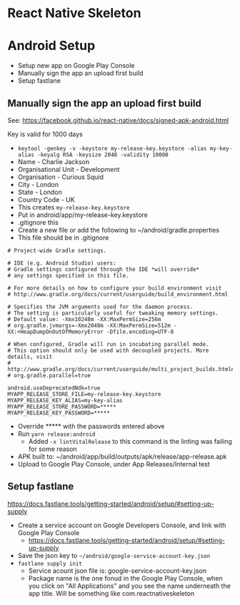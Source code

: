 # React Native Skeleton

# Android Setup

* Setup new app on Google Play Console
* Manually sign the app an upload first build
* Setup fastlane

## Manually sign the app an upload first build

See: https://facebook.github.io/react-native/docs/signed-apk-android.html

Key is valid for 1000 days

* `keytool -genkey -v -keystore my-release-key.keystore -alias my-key-alias -keyalg RSA -keysize 2048 -validity 10000`
* Name - Charlie Jackson
* Organisational Unit - Development
* Organisation - Curious Squid
* City - London
* State - London
* Country Code - UK
* This creates `my-release-key.keystore`
* Put in android/app/my-release-key.keystore
* .gitignore this
* Create a new file or add the following to ~/android/gradle.properties
* This file should be in .gitignore

```
# Project-wide Gradle settings.

# IDE (e.g. Android Studio) users:
# Gradle settings configured through the IDE *will override*
# any settings specified in this file.

# For more details on how to configure your build environment visit
# http://www.gradle.org/docs/current/userguide/build_environment.html

# Specifies the JVM arguments used for the daemon process.
# The setting is particularly useful for tweaking memory settings.
# Default value: -Xmx10248m -XX:MaxPermSize=256m
# org.gradle.jvmargs=-Xmx2048m -XX:MaxPermSize=512m -XX:+HeapDumpOnOutOfMemoryError -Dfile.encoding=UTF-8

# When configured, Gradle will run in incubating parallel mode.
# This option should only be used with decoupled projects. More details, visit
# http://www.gradle.org/docs/current/userguide/multi_project_builds.html#sec:decoupled_projects
# org.gradle.parallel=true

android.useDeprecatedNdk=true
MYAPP_RELEASE_STORE_FILE=my-release-key.keystore
MYAPP_RELEASE_KEY_ALIAS=my-key-alias
MYAPP_RELEASE_STORE_PASSWORD=*****
MYAPP_RELEASE_KEY_PASSWORD=*****
```

* Override \*\*\*\*\* with the passwords entered above
* Run `yarn release:android`
  * Added `-x lintVitalRelease` to this command is the linting was failing for some reason
* APK built to: ~/android/app/build/outputs/apk/release/app-release.apk
* Upload to Google Play Console, under App Releases/Internal test

## Setup fastlane

https://docs.fastlane.tools/getting-started/android/setup/#setting-up-supply

* Create a service account on Google Developers Console, and link with Google Play Console
  * https://docs.fastlane.tools/getting-started/android/setup/#setting-up-supply
* Save the json key to `~/android/google-service-account-key.json`
* `fastlane supply init`
  * Service acount json file is: google-service-account-key.json
  * Package name is the one fonud in the Google Play Console, when you click on "All Applications" and you see the name underneath the app title. Will be something like com.reactnativeskeleton
